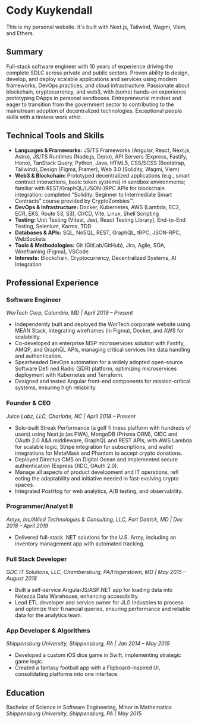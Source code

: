 # Cody Kuykendall

This is my personal website. It's built with Next.js, Tailwind, Wagmi, Viem, and Ethers.

## Summary

Full-stack software engineer with 10 years of experience driving the complete SDLC across private and public sectors. Proven ability to design, develop, and deploy scalable applications and services using modern frameworks, DevOps practices, and cloud infrastructure. Passionate about blockchain, cryptocurrency, and web3, with (some) hands-on experience prototyping DApps in personal sandboxes. Entrepreneurial mindset and eager to transition from the government sector to contributing to the mainstream adoption of decentralized technologies. Exceptional people skills with a tireless work ethic.

## Technical Tools and Skills

- **Languages & Frameworks:** JS/TS Frameworks (Angular, React, Next.js, Astro), JS/TS Runtimes (Node.js, Deno), API Servers (Express, Fastify, Hono), TanStack Query, Python, Java, HTML5, CSS/SCSS (Bootstrap, Tailwind), Design (Figma, Framer), Web 3.0 (Solidity, Wagmi, Viem)
- **Web3 & Blockchain:** Prototyped decentralized applications (e.g., smart contract interactions, basic token systems) in sandbox environments; familiar with REST/GraphQL/(JSON-)RPC APIs for blockchain integration; completed “Solidity: Beginner to Intermediate Smart Contracts” course provided by CryptoZombies™.
- **DevOps & Infrastructure:** Docker, Kubernetes, AWS (Lambda, EC2, ECR, EKS, Route 53, S3), CI/CD, Vite, Linux, Shell Scripting
- **Testing:** Unit Testing (Vitest, Jest, React Testing Library), End-to-End Testing, Selenium, Karma, TDD
- **Databases & APIs:** SQL, NoSQL, REST, GraphQL, tRPC, JSON-RPC, WebSockets
- **Tools & Methodologies:** Git (GitLab/GitHub), Jira, Agile, SOA, Wireframing (Figma), VSCode
- **Interests:** Blockchain, Cryptocurrency, Decentralized Systems, AI Integration

## Professional Experience

### Software Engineer

_WorTech Corp, Columbia, MD | April 2019 – Present_

- Independently built and deployed the WorTech corporate website using MEAN Stack, integrating wireframes (in Figma), Docker, and AWS for scalability.
- Co-developed an enterprise MSP microservices solution with Fastify, AMQP, and GraphQL APIs, managing critical services like data handling and authentication.
- Spearheaded DevOps automation for a widely adopted open-source Software Defi ned Radio (SDR) platform, optimizing microservices deployment with Kubernetes and Terraform.
- Designed and tested Angular front-end components for mission-critical systems, ensuring high reliability.

### Founder & CEO

_Juice Labz, LLC, Charlotte, NC | April 2018 – Present_

- Solo-built Streak Performance (a golf fi tness platform with hundreds of users) using Next.js (as PWA), MongoDB (Prisma ORM), OIDC and OAuth 2.0 A&A middleware, GraphQL and REST APIs, with AWS Lambda for scalable logic, Stripe integration for subscriptions, and wallet integrations for MetaMask and Phantom to accept crypto donations.
- Deployed Directus CMS on Digital Ocean and implemented secure authentication (Express OIDC, OAuth 2.0).
- Manage all aspects of product development and IT operations, refl ecting the adaptability and initiative needed in fast-evolving crypto spaces.
- Integrated PostHog for web analytics, A/B testing, and observability.

### Programmer/Analyst II

_Amyx, Inc/Allied Technologies & Consulting, LLC, Fort Detrick, MD | Dec 2018 – April 2019_

- Delivered full-stack .NET solutions for the U.S. Army, including an inventory management app with automated tracking.

### Full Stack Developer

_GDC IT Solutions, LLC, Chambersburg, PA/Hagerstown, MD | May 2015 – August 2018_

- Built a self-service AngularJS/ASP.NET app for loading data into Netezza Data Warehouse, enhancing accessibility.
- Lead ETL developer and service owner for JLG Industries to process and optimize their fi nancial queries, ensuring performance and reliable data for the analytics team.

### App Developer & Algorithms

_Shippensburg University, Shippensburg, PA | Jan 2014 – May 2015_

- Developed a custom iOS dice game in Swift, implementing strategic game logic.
- Created a fantasy football app with a Flipboard-inspired UI, consolidating platforms into one interface.

## Education

Bachelor of Science in Software Engineering, Minor in Mathematics
_Shippensburg University, Shippensburg, PA | May 2015_